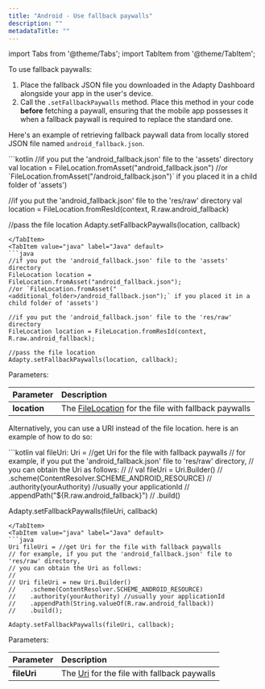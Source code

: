 ```yaml
---
title: "Android - Use fallback paywalls"
description: ""
metadataTitle: ""
---
```

import Tabs from '@theme/Tabs';
import TabItem from '@theme/TabItem'; 

To use fallback paywalls:

1. Place the fallback JSON file you downloaded in the Adapty Dashboard alongside your app in the user's device.
2. Call the `.setFallbackPaywalls` method. Place this method in your code **before** fetching a paywall, ensuring that the mobile app possesses it when a fallback paywall is required to replace the standard one.

Here's an example of retrieving fallback paywall data from locally stored JSON file named `android_fallback.json`.

<Tabs>
<TabItem value="kotlin" label="Kotlin" default>
```kotlin 
//if you put the 'android_fallback.json' file to the 'assets' directory
val location = FileLocation.fromAsset("android_fallback.json")
//or `FileLocation.fromAsset("<additional_folder>/android_fallback.json")` if you placed it in a child folder of 'assets')

//if you put the 'android_fallback.json' file to the 'res/raw' directory
val location = FileLocation.fromResId(context, R.raw.android_fallback)

//pass the file location
Adapty.setFallbackPaywalls(location, callback)
```
</TabItem>
<TabItem value="java" label="Java" default>
```java 
//if you put the 'android_fallback.json' file to the 'assets' directory
FileLocation location = FileLocation.fromAsset("android_fallback.json");
//or `FileLocation.fromAsset("<additional_folder>/android_fallback.json");` if you placed it in a child folder of 'assets')

//if you put the 'android_fallback.json' file to the 'res/raw' directory
FileLocation location = FileLocation.fromResId(context, R.raw.android_fallback);

//pass the file location
Adapty.setFallbackPaywalls(location, callback);
```
</TabItem>
</Tabs>

Parameters:

| Parameter    | Description                                                                                                               |
| :----------- | :------------------------------------------------------------------------------------------------------------------------ |
| **location** | The [FileLocation](https://kotlin.adapty.io/adapty/com.adapty.utils/-file-location/)  for the file with fallback paywalls |

Alternatively, you can use a URI instead of the file location. here is an example of how to do so:

<Tabs>
<TabItem value="kotlin" label="Kotlin" default>
```kotlin 
val fileUri: Uri = //get Uri for the file with fallback paywalls
// for example, if you put the 'android_fallback.json' file to 'res/raw' directory,
// you can obtain the Uri as follows:
//
// val fileUri = Uri.Builder()
//    .scheme(ContentResolver.SCHEME_ANDROID_RESOURCE)
//    .authority(yourAuthority) //usually your applicationId
//    .appendPath("${R.raw.android_fallback}")
//    .build()

Adapty.setFallbackPaywalls(fileUri, callback)
```
</TabItem>
<TabItem value="java" label="Java" default>
```java 
Uri fileUri = //get Uri for the file with fallback paywalls
// for example, if you put the 'android_fallback.json' file to 'res/raw' directory,
// you can obtain the Uri as follows:
//
// Uri fileUri = new Uri.Builder()
//    .scheme(ContentResolver.SCHEME_ANDROID_RESOURCE)
//    .authority(yourAuthority) //usually your applicationId
//    .appendPath(String.valueOf(R.raw.android_fallback))
//    .build();

Adapty.setFallbackPaywalls(fileUri, callback);
```
</TabItem>
</Tabs>



Parameters:

| Parameter   | Description                                                                                            |
| :---------- | :----------------------------------------------------------------------------------------------------- |
| **fileUri** | The [Uri](https://developer.android.com/reference/android/net/Uri) for the file with fallback paywalls |
